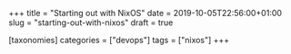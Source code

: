 +++
title = "Starting out with NixOS"
date = 2019-10-05T22:56:00+01:00
slug = "starting-out-with-nixos"
draft = true

[taxonomies]
categories = ["devops"]
tags = ["nixos"]
+++